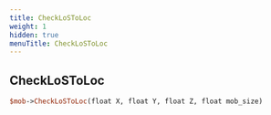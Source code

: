 ```yaml
---
title: CheckLoSToLoc
weight: 1
hidden: true
menuTitle: CheckLoSToLoc
---
```

## CheckLoSToLoc
```perl
$mob->CheckLoSToLoc(float X, float Y, float Z, float mob_size)
```